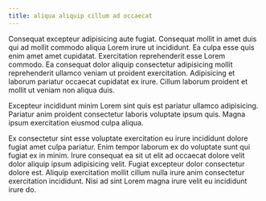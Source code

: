 ```yaml
---
title: aliqua aliquip cillum ad occaecat
---
```


Consequat excepteur adipisicing aute fugiat. Consequat mollit in amet duis qui ad mollit commodo aliqua Lorem irure ut incididunt. Ea culpa esse quis enim amet amet cupidatat. Exercitation reprehenderit esse Lorem commodo. Ea consequat dolor aliquip consectetur adipisicing mollit reprehenderit ullamco veniam ut proident exercitation. Adipisicing et laborum pariatur occaecat cupidatat ex irure. Cillum laborum proident et mollit ut veniam non aliqua duis.

Excepteur incididunt minim Lorem sint quis est pariatur ullamco adipisicing. Pariatur anim proident consectetur laboris voluptate ipsum quis. Magna ipsum exercitation eiusmod culpa aliqua.

Ex consectetur sint esse voluptate exercitation eu irure incididunt dolore fugiat amet culpa pariatur. Enim tempor laborum ex do voluptate sunt qui fugiat ex in minim. Irure consequat ea sit ut elit ad occaecat dolore velit dolor aliquip ipsum adipisicing velit. Fugiat excepteur dolor consectetur dolore est. Aliquip exercitation mollit cillum nulla irure anim consectetur exercitation incididunt. Nisi ad sint Lorem magna irure velit eu incididunt irure do.